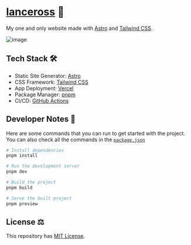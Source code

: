 # [lanceross](https://lanceross.xyz) 🚀

My one and only website made with [Astro](https://astro.build/) and [Tailwind CSS](https://tailwindcss.com/).

![image](https://user-images.githubusercontent.com/102563271/207018431-0f663e79-f192-4f70-b8d7-593d898f8276.png)

## Tech Stack 🛠️

- Static Site Generator: [Astro](https://astro.build/)
- CSS Framework: [Tailwind CSS](https://tailwindcss.com/)
- App Deployment: [Vercel](https://vercel.com/)
- Package Manager: [pnpm](https://pnpm.io/)
- CI/CD: [GitHub Actions](https://github.com)

## Developer Notes 📝

Here are some commands that you can run to get started with the project. You can also check all the commands in the [`package.json`](https://github.com/lancerossdev/web/blob/main/package.json)

```bash
# Install dependencies
pnpm install

# Run the development server
pnpm dev

# Build the project
pnpm build

# Serve the built project
pnpm preview
```

## License ⚖️

This repository has [MIT License](https://github.com/lancerossdev/web/blob/main/LICENSE).
